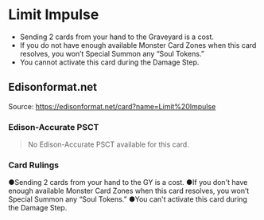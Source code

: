 # Limit Impulse

*   Sending 2 cards from your hand to the Graveyard is a cost.
*   If you do not have enough available Monster Card Zones when this card resolves, you won’t Special Summon any “Soul Tokens.”
*   You cannot activate this card during the Damage Step.

## Edisonformat.net

Source: https://edisonformat.net/card?name=Limit%20Impulse

### Edison-Accurate PSCT

> No Edison-Accurate PSCT available for this card.

### Card Rulings

●Sending 2 cards from your hand to the GY is a cost.
●If you don't have enough available Monster Card Zones when this card resolves, you won’t Special Summon any “Soul Tokens.”
●You can't activate this card during the Damage Step.
            